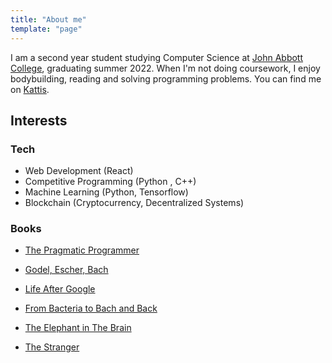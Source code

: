 ```yaml
---
title: "About me"
template: "page"
---
```


I am a second year student studying Computer Science at [John Abbott College](http://www.johnabbott.qc.ca/), graduating summer 2022. When I'm not doing coursework, I enjoy bodybuilding, reading and solving programming problems. You can find me on [Kattis](https://open.kattis.com/users/god).

## Interests

### Tech

- Web Development (React)
- Competitive Programming (Python , C++)
- Machine Learning (Python, Tensorflow)
- Blockchain (Cryptocurrency, Decentralized Systems)

### Books

- [The Pragmatic Programmer](https://www.amazon.com/Pragmatic-Programmer-Journeyman-Master-ebook/dp/B003GCTQAE/ref=sr_1_2?crid=3N7LMVQWE5W50&dchild=1&keywords=pragmatic+programmer&qid=1587435819&sprefix=pragmatic+pr%2Caps%2C139&sr=8-2)

- [Godel, Escher, Bach](https://www.amazon.com/G%C3%B6del-Escher-Bach-Eternal-Golden/dp/0465026567/ref=sr_1_1?crid=31366XB8OLJ8S&dchild=1&keywords=godel+escher+bach&qid=1587435833&sprefix=godel+e%2Caps%2C147&sr=8-1)

- [Life After Google](https://www.amazon.com/Life-After-Google-Blockchain-Economy-ebook/dp/B072NYKG2G/ref=sr_1_1?crid=3Q0D6YL6YN44V&dchild=1&keywords=life+after+google&qid=1587435845&sprefix=life+after+%2Caps%2C147&sr=8-1)

- [From Bacteria to Bach and Back](https://www.amazon.com/Bacteria-Bach-Back-Evolution-Minds-ebook/dp/B01HDSU2KY/ref=tmm_kin_swatch_0?_encoding=UTF8&qid=1587435856&sr=8-1)

- [The Elephant in The Brain](https://www.amazon.com/Elephant-Brain-Hidden-Motives-Everyday-ebook/dp/B077GZT9Q1/ref=tmm_kin_swatch_0?_encoding=UTF8&qid=1587435874&sr=8-1)

- [The Stranger](https://www.amazon.com/Stranger-Albert-Camus-Paperback/dp/B01181UBSU/ref=sr_1_2?crid=PPPC081LIJK6&dchild=1&keywords=the+stranger+albert+camus&qid=1587435888&sprefix=the+stranger+a%2Caps%2C160&sr=8-2)